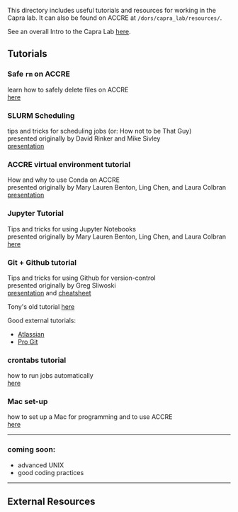 This directory includes useful tutorials and resources for working in the Capra lab. It can also be found on ACCRE at ```/dors/capra_lab/resources/```.

See an overall Intro to the Capra Lab [here](https://github.com/CapraLab/resources/blob/master/WelcomeInfo.md).

## Tutorials
### Safe ```rm``` on ACCRE
learn how to safely delete files on ACCRE\
[here](https://github.com/CapraLab/resources/blob/master/tutorials/safer_rm.md)

### SLURM Scheduling
tips and tricks for scheduling jobs (or: How not to be That Guy)\
presented originally by David Rinker and Mike Sivley\
[presentation](https://github.com/CapraLab/resources/blob/master/tutorials/slurm_scheduling.pdf)

### ACCRE virtual environment tutorial
How and why to use Conda on ACCRE\
presented originally by Mary Lauren Benton, Ling Chen, and Laura Colbran\
[presentation](https://github.com/CapraLab/resources/blob/master/tutorials/ACCRE_Environments.pdf)

### Jupyter Tutorial
Tips and tricks for using Jupyter Notebooks\
presented originally by Mary Lauren Benton, Ling Chen, and Laura Colbran\
[here](http://nbviewer.jupyter.org/github/CapraLab/resources/blob/master/tutorials/jupyter_tutorial/jupyter_tutorial.html)

### Git + Github tutorial 
Tips and tricks for using Github for version-control\
presented originally by Greg Sliwoski\
[presentation](https://github.com/CapraLab/resources/blob/master/tutorials/git_github_tutorial/giterdone_git_tutorial.pdf) and [cheatsheet](https://github.com/CapraLab/resources/blob/master/tutorials/git_github_tutorial/git-cheatsheet.pdf)

Tony's old tutorial [here](https://github.com/CapraLab/resources/blob/master/tutorials/git_github_tutorial/capra_git_tutorial.txt)

Good external tutorials:
- [Atlassian](https://www.atlassian.com/git/tutorials/)
- [Pro Git](http://git-scm.com/book/en/v2/)

### crontabs tutorial
how to run jobs automatically\
[here](https://github.com/CapraLab/resources/blob/master/tutorials/crontabs.md)

### Mac set-up
how to set up a Mac for programming and to use ACCRE\
[here](https://github.com/CapraLab/resources/blob/master/tutorials/setup_Mac.md)

----
### coming soon:
- advanced UNIX
- good coding practices

-----
## External Resources

